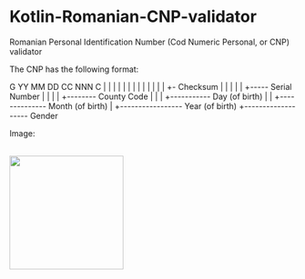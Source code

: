 # Kotlin-Romanian-CNP-validator

Romanian Personal Identification Number (Cod Numeric Personal, or CNP) validator

The CNP has the following format:

G YY MM DD CC NNN C
| |  |  |  |  |   |
| |  |  |  |  |   +- Checksum
| |  |  |  |  +----- Serial Number
| |  |  |  +-------- County Code
| |  |  +----------- Day (of birth)
| |  +-------------- Month (of birth)
| +----------------- Year (of birth)
+------------------- Gender

Image: 

<br/>

<img src="http://i.epvpimg.com/YBZXaab.jpg" height="200px">


